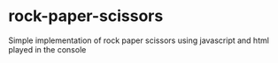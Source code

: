 # rock-paper-scissors
Simple implementation of rock paper scissors using javascript and html played in the console

